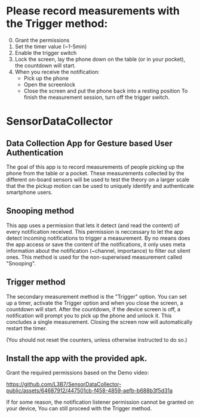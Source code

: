 # Please record measurements with the Trigger method:
0. Grant the permissions
1. Set the timer value (~1-5min)
2. Enable the trigger switch
3. Lock the screen, lay the phone down on the table (or in your pocket), the countdown will start.
4.   When you receive the notification:
     - Pick up the phone
     - Open the screenlock
     - Close the screen and put the phone back into a resting position
To finish the measurement session, turn off the trigger switch.


# SensorDataCollector
## Data Collection App for Gesture based User Authentication
The goal of this app is to record measurements of people picking up the phone from the table or a pocket.
These measurements collected by the different on-board sensors will be used to test the theory on a larger scale that the the pickup motion can be used to uniquely identify and authenticate smartphone users.




## Snooping method
This app uses a permission that lets it detect (and read the content) of every notification received. This permission is neccessary to let the app detect incoming notifications to trigger a measurement.
By no means does the app access or save the content of the notifications, it only uses meta information about the notification (~channel, importance) to filter out silent ones.
This method is used for the non-superwised measurement called "Snooping".
## Trigger method
The secondary measurement method is the "Trigger" option.
You can set up a timer, activate the Trigger option and when you close the screen, a countdown will start. After the countdown, if the device screen is off, a notification will prompt you to pick up the phone and unlock it. This concludes a single measurement.
Closing the screen now will automatically restart the timer.

(You should not reset the counters, unless otherwise instructed to do so.)
## Install the app with the provided apk.
Grant the required permissions based on the Demo video:

https://github.com/L3B7/SensorDataCollector-public/assets/64687912/447501cb-f458-4859-aefb-b688b3f5d31a


If for some reason, the notification listener permission cannot be granted on your device, You can still proceed with the Trigger method.
